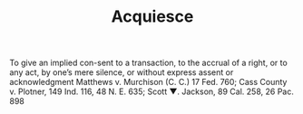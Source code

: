 ---
title: Acquiesce
permalink: "/definitions/acquiesce.html"
body: To give an implied con-sent to a transaction, to the accrual of a right, or
  to any act, by one’s mere silence, or without express assent or acknowledgment Matthews
  v. Murchison (C. C.) 17 Fed. 760; Cass County v. Plotner, 149 Ind. 116, 48 N. E.
  635; Scott ▼. Jackson, 89 Cal. 258, 26 Pac. 898
published_at: '2018-07-07'
layout: post
---